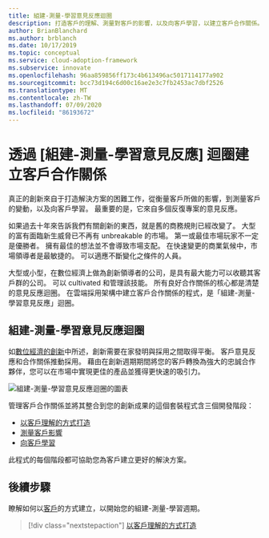 ```yaml
---
title: 組建-測量-學習意見反應迴圈
description: 打造客戶的理解、測量對客戶的影響，以及向客戶學習，以建立客戶合作關係。
author: BrianBlanchard
ms.author: brblanch
ms.date: 10/17/2019
ms.topic: conceptual
ms.service: cloud-adoption-framework
ms.subservice: innovate
ms.openlocfilehash: 96aa859856ff173c4b613496ac5017114177a902
ms.sourcegitcommit: bcc73d194c6d00c16ae2e3c7fb2453ac7dbf2526
ms.translationtype: MT
ms.contentlocale: zh-TW
ms.lasthandoff: 07/09/2020
ms.locfileid: "86193672"
---
```

# <a name="create-customer-partnerships-through-the-build-measure-learn-feedback-loop"></a>透過 [組建-測量-學習意見反應] 迴圈建立客戶合作關係

真正的創新來自于打造解決方案的困難工作，從衡量客戶所做的影響，到測量客戶的變動，以及向客戶學習。 最重要的是，它來自多個反復專案的意見反應。

如果過去十年來告訴我們有關創新的東西，就是舊的商務規則已經改變了。 大型的富有面臨新生威脅已不再有 unbreakable 的市場。 第一或最佳市場玩家不一定是優勝者。 擁有最佳的想法並不會導致市場支配。 在快速變更的商業氣候中，市場領導者是最敏捷的。 可以適應不斷變化之條件的人員。

大型或小型，在數位經濟上做為創新領導者的公司，是具有最大能力可以收聽其客戶群的公司。 可以 cultivated 和管理該技能。 所有良好合作關係的核心都是清楚的意見反應迴圈。 在雲端採用架構中建立客戶合作關係的程式，是「組建-測量-學習意見反應」迴圈。

## <a name="the-build-measure-learn-feedback-loop"></a>組建-測量-學習意見反應迴圈

如[數位經濟的創新](./index.md)中所述，創新需要在家發明與採用之間取得平衡。 客戶意見反應和合作關係推動採用。 藉由在創新週期期間將您的客戶轉換為強大的忠誠合作夥伴，您可以在市場中實現更佳的產品並獲得更快速的吸引力。

![組建-測量-學習意見反應迴圈的圖表](../../_images/innovate/bml-feedback-loop.png)

管理客戶合作關係並將其整合到您的創新成果的這個套裝程式含三個開發階段：

- [以客戶理解的方式打造](./build.md)
- [測量客戶影響](./measure.md)
- [向客戶學習](./learn.md)

此程式的每個階段都可協助您為客戶建立更好的解決方案。

## <a name="next-steps"></a>後續步驟

瞭解如何以[客戶](./build.md)的方式建立，以開始您的組建-測量-學習週期。

> [!div class="nextstepaction"]
> [以客戶理解的方式打造](./build.md)
